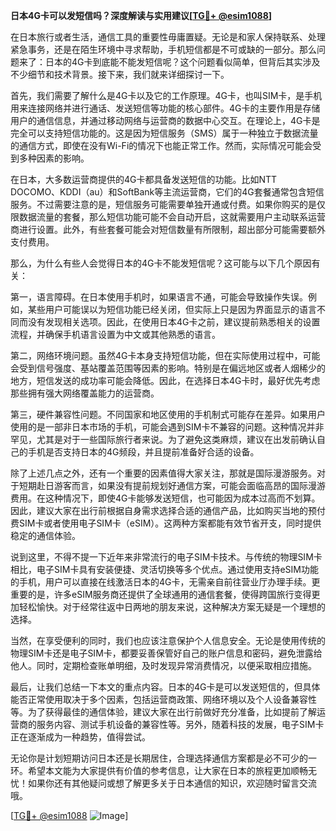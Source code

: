 **日本4G卡可以发短信吗？深度解读与实用建议[[TG💪+ @esim1088](https://t.me/s/esim1088)]**

在日本旅行或者生活，通信工具的重要性毋庸置疑。无论是和家人保持联系、处理紧急事务，还是在陌生环境中寻求帮助，手机短信都是不可或缺的一部分。那么问题来了：日本的4G卡到底能不能发短信呢？这个问题看似简单，但背后其实涉及不少细节和技术背景。接下来，我们就来详细探讨一下。

首先，我们需要了解什么是4G卡以及它的工作原理。4G卡，也叫SIM卡，是手机用来连接网络并进行通话、发送短信等功能的核心部件。4G卡的主要作用是存储用户的通信信息，并通过移动网络与运营商的数据中心交互。在理论上，4G卡是完全可以支持短信功能的。这是因为短信服务（SMS）属于一种独立于数据流量的通信方式，即使在没有Wi-Fi的情况下也能正常工作。然而，实际情况可能会受到多种因素的影响。

在日本，大多数运营商提供的4G卡都具备发送短信的功能。比如NTT DOCOMO、KDDI（au）和SoftBank等主流运营商，它们的4G套餐通常包含短信服务。不过需要注意的是，短信服务可能需要单独开通或付费。如果你购买的是仅限数据流量的套餐，那么短信功能可能不会自动开启，这就需要用户主动联系运营商进行设置。此外，有些套餐可能会对短信数量有所限制，超出部分可能需要额外支付费用。

那么，为什么有些人会觉得日本的4G卡不能发短信呢？这可能与以下几个原因有关：

第一，语言障碍。在日本使用手机时，如果语言不通，可能会导致操作失误。例如，某些用户可能误以为短信功能已经关闭，但实际上只是因为界面显示的语言不同而没有发现相关选项。因此，在使用日本4G卡之前，建议提前熟悉相关的设置流程，并确保手机语言设置为中文或其他熟悉的语言。

第二，网络环境问题。虽然4G卡本身支持短信功能，但在实际使用过程中，可能会受到信号强度、基站覆盖范围等因素的影响。特别是在偏远地区或者人烟稀少的地方，短信发送的成功率可能会降低。因此，在选择日本4G卡时，最好优先考虑那些拥有强大网络覆盖能力的运营商。

第三，硬件兼容性问题。不同国家和地区使用的手机制式可能存在差异。如果用户使用的是一部非日本市场的手机，可能会遇到SIM卡不兼容的问题。这种情况并非罕见，尤其是对于一些国际旅行者来说。为了避免这类麻烦，建议在出发前确认自己的手机是否支持日本的4G频段，并且提前准备好合适的设备。

除了上述几点之外，还有一个重要的因素值得大家关注，那就是国际漫游服务。对于短期赴日游客而言，如果没有提前规划好通信方案，可能会面临高昂的国际漫游费用。在这种情况下，即使4G卡能够发送短信，也可能因为成本过高而不划算。因此，建议大家在出行前根据自身需求选择合适的通信产品，比如购买当地的预付费SIM卡或者使用电子SIM卡（eSIM）。这两种方案都能有效节省开支，同时提供稳定的通信体验。

说到这里，不得不提一下近年来非常流行的电子SIM卡技术。与传统的物理SIM卡相比，电子SIM卡具有安装便捷、灵活切换等多个优点。通过使用支持eSIM功能的手机，用户可以直接在线激活日本的4G卡，无需亲自前往营业厅办理手续。更重要的是，许多eSIM服务商还提供了全球通用的通信套餐，使得跨国旅行变得更加轻松愉快。对于经常往返中日两地的朋友来说，这种解决方案无疑是一个理想的选择。

当然，在享受便利的同时，我们也应该注意保护个人信息安全。无论是使用传统的物理SIM卡还是电子SIM卡，都要妥善保管好自己的账户信息和密码，避免泄露给他人。同时，定期检查账单明细，及时发现异常消费情况，以便采取相应措施。

最后，让我们总结一下本文的重点内容。日本的4G卡是可以发送短信的，但具体能否正常使用取决于多个因素，包括运营商政策、网络环境以及个人设备兼容性等。为了获得最佳的通信体验，建议大家在出行前做好充分准备，比如提前了解运营商的服务内容、测试手机设备的兼容性等。另外，随着科技的发展，电子SIM卡正在逐渐成为一种趋势，值得尝试。

无论你是计划短期访问日本还是长期居住，合理选择通信方案都是必不可少的一环。希望本文能为大家提供有价值的参考信息，让大家在日本的旅程更加顺畅无忧！如果你还有其他疑问或想了解更多关于日本通信的知识，欢迎随时留言交流哦。

[[TG💪+ @esim1088](https://t.me/s/esim1088) ![Image](https://i.postimg.cc/4NQfJmqS/Snipaste-2025-05-13-00-14-12.png)]